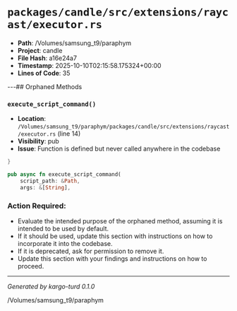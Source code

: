 # `packages/candle/src/extensions/raycast/executor.rs`

- **Path**: /Volumes/samsung_t9/paraphym
- **Project**: candle
- **File Hash**: a16e24a7  
- **Timestamp**: 2025-10-10T02:15:58.175324+00:00  
- **Lines of Code**: 35

---## Orphaned Methods


### `execute_script_command()`

- **Location**: `/Volumes/samsung_t9/paraphym/packages/candle/src/extensions/raycast/executor.rs` (line 14)
- **Visibility**: pub
- **Issue**: Function is defined but never called anywhere in the codebase

```rust
}

pub async fn execute_script_command(
    script_path: &Path,
    args: &[String],
```

### Action Required:

- Evaluate the intended purpose of the orphaned method, assuming it is intended to be used by default.
- If it should be used, update this section with instructions on how to incorporate it into the codebase.
- If it is deprecated, ask for permission to remove it.
- Update this section with your findings and instructions on how to proceed.

---

*Generated by kargo-turd 0.1.0*

/Volumes/samsung_t9/paraphym
